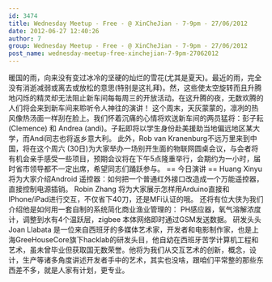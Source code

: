 ```yaml
---
id: 3474
title: Wednesday Meetup - Free - @ XinCheJian - 7-9pm - 27/06/2012
date: 2012-06-27 12:40:26
author: 7
group: Wednesday Meetup - Free - @ XinCheJian - 7-9pm - 27/06/2012
post_name: wednesday-meetup-free-xinchejian-7-9pm-27062012
---
```


暖国的雨，向来没有变过冰冷的坚硬的灿烂的雪花(尤其是夏天)。最近的雨，完全没有消逝减弱或离去或放松的意思(特别是这礼拜)。然，这些使太空旋转而且升腾地闪烁的精灵却无法阻止新车间每每周三的开放活动。在这升腾的夜，无数欢腾的人们将会来到新车间来聆听令人神往的演讲！ 这个周末，天灰蒙蒙的，凛冽的热风像热汤面一样刮在脸上。我们怀着沉痛的心情将欢送新车间的两员猛将：彭子耘(Clemence) 和 Andrea (andi)。子耘即将以学生身份赴美援助当地偏远地区某大学，而Andi同志也将返乡意大利。 此外，Rob van Kranenburg不远万里来到中国，将在这个周六 (30日)为大家举办一场别开生面的物联网圆桌会议，与会者将有机会亲手感受一些项目，预期会议将在下午5点隆重举行，会期约为一小时，届时省市领导都不一定出席，希望同志们踊跃参与。 == 今日演讲 == Huang Xinyu 将为大家介绍Android 遥控器：如何把一个普通红外接口改造成一个万能遥控器，直接控制电源插销。 Robin Zhang 将为大家展示怎样用Arduino直接和IPhone/iPad进行交互，不仅省下40刀，还是MFi认证的哦。 还将有位大侠为我们介绍他是如何用一套自制的系统简化商业渔业管理的： PH感应器，氧气溶解浓度计，调整到水有4个温跃层，zigbee 本体网络即时通过GSM发送数据。 研发头头 Joan Llabata 是一位来自西班牙的多媒体艺术家，开发者和电影制作家，也是上海GreeHouseCore旗下hacklab的研发头目，他自幼在西班牙苦学计算机工程和艺术，虽未曾毕业但获取国无数荣誉。他将为我们从交互艺术的创新，概念，设计，生产等诸多角度讲述开发者手中的艺术，其实也没啥，跟咱们平常整的那些东西差不多，就是人家有计划，更专业。